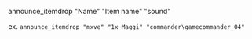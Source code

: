 announce_itemdrop "Name" "Item name" "sound"

ex.
```announce_itemdrop "mxve" "1x Maggi" "commander\gamecommander_04"```